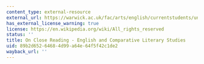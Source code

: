 ```yaml
---
content_type: external-resource
external_url: https://warwick.ac.uk/fac/arts/english/currentstudents/undergraduate/modules/fulllist/second/en227/closereading/
has_external_license_warning: true
license: https://en.wikipedia.org/wiki/All_rights_reserved
status: ''
title: On Close Reading - English and Comparative Literary Studies
uid: 89b2d652-6468-4d99-a64e-64f5f42c1de2
wayback_url: ''
---
```

